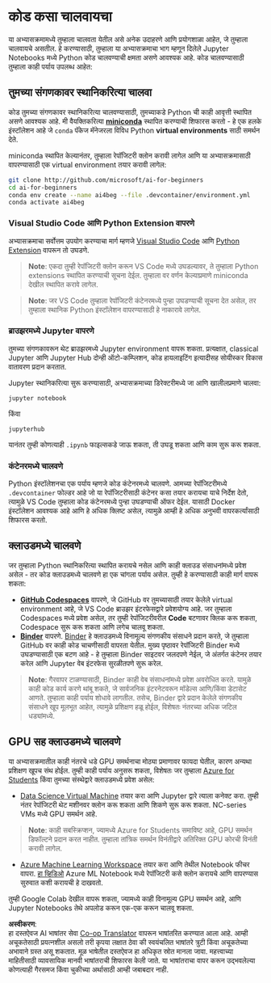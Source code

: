 <!--
CO_OP_TRANSLATOR_METADATA:
{
  "original_hash": "7df19702b8d2d3f7c4238c51bec2c8fc",
  "translation_date": "2025-08-26T11:09:39+00:00",
  "source_file": "lessons/0-course-setup/how-to-run.md",
  "language_code": "mr"
}
-->
# कोड कसा चालवायचा

या अभ्यासक्रमामध्ये तुम्हाला चालवता येतील असे अनेक उदाहरणे आणि प्रयोगशाळा आहेत, जे तुम्हाला चालवायचे असतील. हे करण्यासाठी, तुम्हाला या अभ्यासक्रमाचा भाग म्हणून दिलेले Jupyter Notebooks मध्ये Python कोड चालवण्याची क्षमता असणे आवश्यक आहे. कोड चालवण्यासाठी तुम्हाला काही पर्याय उपलब्ध आहेत:

## तुमच्या संगणकावर स्थानिकरित्या चालवा

कोड तुमच्या संगणकावर स्थानिकरित्या चालवण्यासाठी, तुमच्याकडे Python ची काही आवृत्ती स्थापित असणे आवश्यक आहे. मी वैयक्तिकरित्या **[miniconda](https://conda.io/en/latest/miniconda.html)** स्थापित करण्याची शिफारस करतो - हे एक हलके इंस्टॉलेशन आहे जे `conda` पॅकेज मॅनेजरला विविध Python **virtual environments** साठी समर्थन देते.

miniconda स्थापित केल्यानंतर, तुम्हाला रेपॉजिटरी क्लोन करावी लागेल आणि या अभ्यासक्रमासाठी वापरण्यासाठी एक virtual environment तयार करावी लागेल:

```bash
git clone http://github.com/microsoft/ai-for-beginners
cd ai-for-beginners
conda env create --name ai4beg --file .devcontainer/environment.yml
conda activate ai4beg
```

### Visual Studio Code आणि Python Extension वापरणे

अभ्यासक्रमाचा सर्वोत्तम उपयोग करण्याचा मार्ग म्हणजे [Visual Studio Code](http://code.visualstudio.com/?WT.mc_id=academic-77998-cacaste) आणि [Python Extension](https://marketplace.visualstudio.com/items?itemName=ms-python.python&WT.mc_id=academic-77998-cacaste) वापरून तो उघडणे.

> **Note**: एकदा तुम्ही रेपॉजिटरी क्लोन करून VS Code मध्ये उघडल्यावर, ते तुम्हाला Python extensions स्थापित करण्याची सूचना देईल. तुम्हाला वर वर्णन केल्याप्रमाणे miniconda देखील स्थापित करावे लागेल.

> **Note**: जर VS Code तुम्हाला रेपॉजिटरी कंटेनरमध्ये पुन्हा उघडण्याची सूचना देत असेल, तर तुम्हाला स्थानिक Python इंस्टॉलेशन वापरण्यासाठी हे नाकारावे लागेल.

### ब्राउझरमध्ये Jupyter वापरणे

तुमच्या संगणकावरून थेट ब्राउझरमध्ये Jupyter environment वापरू शकता. प्रत्यक्षात, classical Jupyter आणि Jupyter Hub दोन्ही ऑटो-कम्प्लिशन, कोड हायलाइटिंग इत्यादीसह सोयीस्कर विकास वातावरण प्रदान करतात.

Jupyter स्थानिकरित्या सुरू करण्यासाठी, अभ्यासक्रमाच्या डिरेक्टरीमध्ये जा आणि खालीलप्रमाणे चालवा:

```bash
jupyter notebook
```
किंवा
```bash
jupyterhub
```
यानंतर तुम्ही कोणत्याही `.ipynb` फाइल्सकडे जाऊ शकता, ती उघडू शकता आणि काम सुरू करू शकता.

### कंटेनरमध्ये चालवणे

Python इंस्टॉलेशनचा एक पर्याय म्हणजे कोड कंटेनरमध्ये चालवणे. आमच्या रेपॉजिटरीमध्ये `.devcontainer` फोल्डर आहे जो या रेपॉजिटरीसाठी कंटेनर कसा तयार करायचा याचे निर्देश देतो, त्यामुळे VS Code तुम्हाला कोड कंटेनरमध्ये पुन्हा उघडण्याची ऑफर देईल. यासाठी Docker इंस्टॉलेशन आवश्यक आहे आणि हे अधिक क्लिष्ट असेल, त्यामुळे आम्ही हे अधिक अनुभवी वापरकर्त्यांसाठी शिफारस करतो.

## क्लाउडमध्ये चालवणे

जर तुम्हाला Python स्थानिकरित्या स्थापित करायचे नसेल आणि काही क्लाउड संसाधनांमध्ये प्रवेश असेल - तर कोड क्लाउडमध्ये चालवणे हा एक चांगला पर्याय असेल. तुम्ही हे करण्यासाठी काही मार्ग वापरू शकता:

* **[GitHub Codespaces](https://github.com/features/codespaces)** वापरणे, जे GitHub वर तुमच्यासाठी तयार केलेले virtual environment आहे, जे VS Code ब्राउझर इंटरफेसद्वारे प्रवेशयोग्य आहे. जर तुम्हाला Codespaces मध्ये प्रवेश असेल, तर तुम्ही रेपॉजिटरीवरील **Code** बटणावर क्लिक करू शकता, Codespace सुरू करू शकता आणि लगेच चालवू शकता.
* **[Binder](https://mybinder.org/v2/gh/microsoft/ai-for-beginners/HEAD)** वापरणे. [Binder](https://mybinder.org) हे क्लाउडमध्ये विनामूल्य संगणकीय संसाधने प्रदान करते, जे तुम्हाला GitHub वर काही कोड चाचणीसाठी वापरता येतील. मुख्य पृष्ठावर रेपॉजिटरी Binder मध्ये उघडण्यासाठी एक बटण आहे - हे तुम्हाला Binder साइटवर जलदपणे नेईल, जे अंतर्गत कंटेनर तयार करेल आणि Jupyter वेब इंटरफेस सुरळीतपणे सुरू करेल.

> **Note**: गैरवापर टाळण्यासाठी, Binder काही वेब संसाधनांमध्ये प्रवेश अवरोधित करते. यामुळे काही कोड कार्य करणे थांबू शकते, जे सार्वजनिक इंटरनेटवरून मॉडेल्स आणि/किंवा डेटासेट आणते. तुम्हाला काही पर्याय शोधावे लागतील. तसेच, Binder द्वारे प्रदान केलेले संगणकीय संसाधने खूप मूलभूत आहेत, त्यामुळे प्रशिक्षण हळू होईल, विशेषतः नंतरच्या अधिक जटिल धड्यांमध्ये.

## GPU सह क्लाउडमध्ये चालवणे

या अभ्यासक्रमातील काही नंतरचे धडे GPU समर्थनाचा मोठ्या प्रमाणावर फायदा घेतील, कारण अन्यथा प्रशिक्षण खूपच संथ होईल. तुम्ही काही पर्याय अनुसरू शकता, विशेषतः जर तुम्हाला [Azure for Students](https://azure.microsoft.com/free/students/?WT.mc_id=academic-77998-cacaste) किंवा तुमच्या संस्थेद्वारे क्लाउडमध्ये प्रवेश असेल:

* [Data Science Virtual Machine](https://docs.microsoft.com/learn/modules/intro-to-azure-data-science-virtual-machine/?WT.mc_id=academic-77998-cacaste) तयार करा आणि Jupyter द्वारे त्याला कनेक्ट करा. तुम्ही नंतर रेपॉजिटरी थेट मशीनवर क्लोन करू शकता आणि शिकणे सुरू करू शकता. NC-series VMs मध्ये GPU समर्थन आहे.

> **Note**: काही सबस्क्रिप्शन, ज्यामध्ये Azure for Students समाविष्ट आहे, GPU समर्थन डिफॉल्टने प्रदान करत नाहीत. तुम्हाला तांत्रिक समर्थन विनंतीद्वारे अतिरिक्त GPU कोरची विनंती करावी लागेल.

* [Azure Machine Learning Workspace](https://azure.microsoft.com/services/machine-learning/?WT.mc_id=academic-77998-cacaste) तयार करा आणि तेथील Notebook फीचर वापरा. [हा व्हिडिओ](https://azure-for-academics.github.io/quickstart/azureml-papers/) Azure ML Notebook मध्ये रेपॉजिटरी कसे क्लोन करायचे आणि वापरण्यास सुरुवात कशी करायची हे दाखवतो.

तुम्ही Google Colab देखील वापरू शकता, ज्यामध्ये काही विनामूल्य GPU समर्थन आहे, आणि Jupyter Notebooks तेथे अपलोड करून एक-एक करून चालवू शकता.

**अस्वीकरण**:  
हा दस्तऐवज AI भाषांतर सेवा [Co-op Translator](https://github.com/Azure/co-op-translator) वापरून भाषांतरित करण्यात आला आहे. आम्ही अचूकतेसाठी प्रयत्नशील असलो तरी कृपया लक्षात ठेवा की स्वयंचलित भाषांतरे त्रुटी किंवा अचूकतेच्या अभावाने ग्रस्त असू शकतात. मूळ भाषेतील दस्तऐवज हा अधिकृत स्रोत मानला जावा. महत्त्वाच्या माहितीसाठी व्यावसायिक मानवी भाषांतराची शिफारस केली जाते. या भाषांतराचा वापर करून उद्भवलेल्या कोणत्याही गैरसमज किंवा चुकीच्या अर्थासाठी आम्ही जबाबदार नाही.
